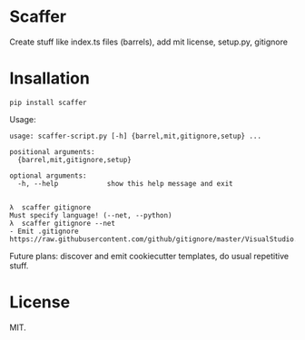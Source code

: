 # Scaffer

Create stuff like index.ts files (barrels), add mit license, setup.py, gitignore

# Insallation

```
pip install scaffer
```

Usage:

```
usage: scaffer-script.py [-h] {barrel,mit,gitignore,setup} ...

positional arguments:
  {barrel,mit,gitignore,setup}

optional arguments:
  -h, --help            show this help message and exit


λ  scaffer gitignore
Must specify language! (--net, --python)
λ  scaffer gitignore --net
- Emit .gitignore https://raw.githubusercontent.com/github/gitignore/master/VisualStudio.gitignore

```

Future plans: discover and emit cookiecutter templates, do usual repetitive stuff.

# License

MIT.